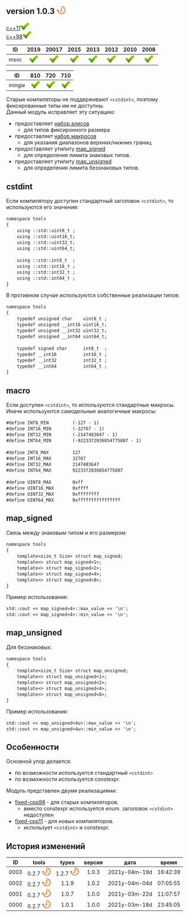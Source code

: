 
[P]: ../../icons/progress.png
[V]: ../../icons/success.png
[X]: ../../icons/failed.png
[D]: ../../icons/danger.png
[E]: ../../icons/empty.png
[N]: ../../icons/na.png

[M]: #main  "типы фиксированного размера"  
[OLD]: fixed/fixed-cpp98.md "заголовок <cstdint> недоступен. используется enum"  
[NEW]: fixed/fixed-cpp11.md "заголовок <cstdint> доступен. используется constexpr"

version 1.0.3 [![P]][M]
---

[c++11][NEW][![V]][NEW]  
[c++98][OLD][![V]][OLD]  

| **ID**  | 2019      | 20017     | 2015      | 2013      | 2012      | 2010      | 2008      |  
|:-------:|:---------:|:---------:|:---------:|:---------:|:---------:|:---------:|:---------:|  
| msvc    | [![V]][M] | [![V]][M] | [![V]][M] | [![V]][M] | [![V]][M] | [![V]][M] | [![V]][M] |  

| **ID**  | 810       | 720       | 710       |  
|:-------:|:---------:|:---------:|:---------:|  
| mingw   | [![V]][M] | [![V]][M] | [![V]][M] |  

Старые компиляторы не поддерживают `<cstdint>`, поэтому фиксированные типы им не доступны.  
Данный модуль исправляет эту ситуацию:  
  - предоставляет [набор алисов](#cstdint)  
    - для типов фиксиронного размера  
  - предоставляет [набор макросов](#macro)  
    - для указания диапазонов верхних/нижних границ  
  - предоставляет утилиту [map_signed](#map_signed)  
    - для определения лимита знаковых типов.  
  - предоставляет утилиту [map_unsigned](#map_unsigned)  
    - для определения лимита беззнаковых типов.  

## cstdint
Если компилятору доступен стандартный заголовок `<cstdint>`, 
то используются его значения:  

```
namespace tools
{
    using ::std::uint8_t ;
    using ::std::uint16_t;
    using ::std::uint32_t;
    using ::std::uint64_t;
        
    using ::std::int8_t  ; 
    using ::std::int16_t ; 
    using ::std::int32_t ; 
    using ::std::int64_t ; 
}
```

В противном случае используются собственные реализации типов:  

```
namespace tools
{
    typedef unsigned char    uint8_t ;
    typedef unsigned __int16 uint16_t;
    typedef unsigned __int32 uint32_t;
    typedef unsigned __int64 uint64_t;

    typedef signed char      int8_t  ;
    typedef __int16          int16_t ;
    typedef __int32          int32_t ;
    typedef __int64          int64_t ;
}
```

## macro
Если доступен `<cstdint>`, то используются стандартные макросы.  
Иначе используются самодельные аналогичные макросы:  

```
#define INT8_MIN         (-127 - 1)
#define INT16_MIN        (-32767 - 1)
#define INT32_MIN        (-2147483647 - 1)
#define INT64_MIN        (-9223372036854775807 - 1)

#define INT8_MAX         127
#define INT16_MAX        32767
#define INT32_MAX        2147483647
#define INT64_MAX        9223372036854775807

#define UINT8_MAX        0xff
#define UINT16_MAX       0xffff
#define UINT32_MAX       0xffffffff
#define UINT64_MAX       0xffffffffffffffff
```

## map_signed
Связь между знаковым типом и его размером:  

```
namespace tools
{
    template<size_t Size> struct map_signed;
    template<> struct map_signed<1>;
    template<> struct map_signed<2>;
    template<> struct map_signed<4>;
    template<> struct map_signed<8>;
}
```

Пример использования:

```
std::cout << map_signed<4>::max_value << '\n';
std::cout << map_signed<4>::min_value << '\n';
```

## map_unsigned
Для беззнаковых:  

```
namespace tools
{
    template<size_t Size> struct map_unsigned;
    template<> struct map_unsigned<1>;
    template<> struct map_unsigned<2>;
    template<> struct map_unsigned<4>;
    template<> struct map_unsigned<8>;
}
```

Пример использования:

```
std::cout << map_unsigned<4u>::max_value << '\n';
std::cout << map_unsigned<4u>::min_value << '\n';
```

## Особенности

Основной упор делается:  
  - по возможности используется стандартный `<cstdint>`  
  - по возможности используется constexpr.  


Модуль представлен двумя реализациями:  
  - [fixed-cpp98][OLD] - для старых компиляторов.  
    - вместо constexpr используется enum. заголовок `<cstdint>` недоступен  
  - [fixed-cpp11][NEW] - для новых компиляторов.  
    - использует `<cstdint>` и constexpr.  

История изменений 
------

| **ID** |      tools      | types           | версия |     дата      |  время   |  
|:------:|:---------------:|:---------------:|:------:|:-------------:|:--------:|  
|  0003  | 0.2.7 [![P]][M] | 1.2.7 [![P]][M] | 1.0.3  | 2021y-04m-19d | 16:42:39 |  
|  0002  | 0.2.7 [![P]][M] | 1.1.9           | 1.0.2  | 2021y-04m-04d | 07:05:55 |  
|  0001  | 0.2.7 [![P]][M] | 1.0.7           | 1.0.0  | 2021y-03m-22d | 11:07:57 |  
|  0000  | 0.2.7 [![P]][M] | 1.0.1           | 1.0.0  | 2021y-03m-18d | 23:45:05 |  



